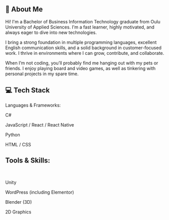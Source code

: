 <h2> 👋 About Me </h2>
Hi! I'm a Bachelor of Business Information Technology graduate from Oulu University of Applied Sciences. I'm a fast learner, highly motivated, and always eager to dive into new technologies.

I bring a strong foundation in multiple programming languages, excellent English communication skills, and a solid background in customer-focused work. I thrive in environments where I can grow, contribute, and collaborate.

When I’m not coding, you’ll probably find me hanging out with my pets or friends. I enjoy playing board and video games, as well as tinkering with personal projects in my spare time.

<h2> 💻 Tech Stack </h2>
Languages & Frameworks:
</br>

C#

JavaScript / React / React Native

Python

HTML / CSS

<h2> Tools & Skills: </h2>
</br>

Unity

WordPress (including Elementor)

Blender (3D)

2D Graphics
